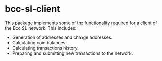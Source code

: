 # bcc-sl-client

This package implements some of the functionality required for a client of the
Bcc SL network. This includes:

* Generation of addresses and change addresses.
* Calculating coin balances.
* Calculating transactions history.
* Preparing and submitting new transactions to the network.
